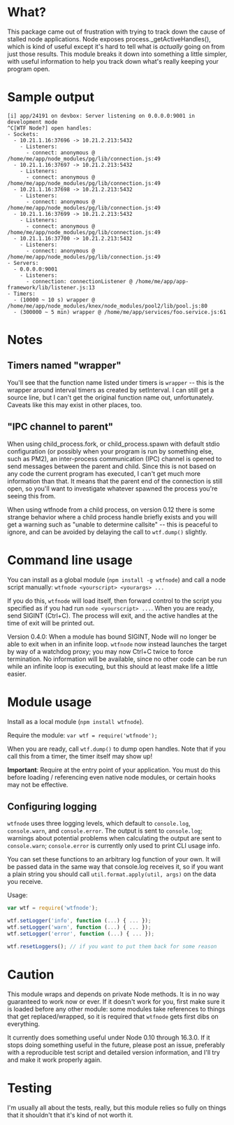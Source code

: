 # What?

This package came out of frustration with trying to track down the cause of stalled node applications. Node exposes process.\_getActiveHandles(), which is kind of useful except it's hard to tell what is _actually_ going on from just those results. This module breaks it down into something a little simpler, with useful information to help you track down what's really keeping your program open.

# Sample output

    [i] app/24191 on devbox: Server listening on 0.0.0.0:9001 in development mode
    ^C[WTF Node?] open handles:
    - Sockets:
      - 10.21.1.16:37696 -> 10.21.2.213:5432
        - Listeners:
          - connect: anonymous @ /home/me/app/node_modules/pg/lib/connection.js:49
      - 10.21.1.16:37697 -> 10.21.2.213:5432
        - Listeners:
          - connect: anonymous @ /home/me/app/node_modules/pg/lib/connection.js:49
      - 10.21.1.16:37698 -> 10.21.2.213:5432
        - Listeners:
          - connect: anonymous @ /home/me/app/node_modules/pg/lib/connection.js:49
      - 10.21.1.16:37699 -> 10.21.2.213:5432
        - Listeners:
          - connect: anonymous @ /home/me/app/node_modules/pg/lib/connection.js:49
      - 10.21.1.16:37700 -> 10.21.2.213:5432
        - Listeners:
          - connect: anonymous @ /home/me/app/node_modules/pg/lib/connection.js:49
    - Servers:
      - 0.0.0.0:9001
        - Listeners:
          - connection: connectionListener @ /home/me/app/app-framework/lib/listener.js:13
    - Timers:
      - (10000 ~ 10 s) wrapper @ /home/me/app/node_modules/knex/node_modules/pool2/lib/pool.js:80
      - (300000 ~ 5 min) wrapper @ /home/me/app/services/foo.service.js:61

# Notes

## Timers named "wrapper"

You'll see that the function name listed under timers is `wrapper` -- this is the wrapper around interval timers as created by setInterval. I can still get a source line, but I can't get the original function name out, unfortunately. Caveats like this may exist in other places, too.

## "IPC channel to parent"

When using child_process.fork, or child_process.spawn with default stdio configuration (or possibly when your program is run by something else, such as PM2), an inter-process communication (IPC) channel is opened to send messages between the parent and child. Since this is not based on any code the current program has executed, I can't get much more information than that. It means that the parent end of the connection is still open, so you'll want to investigate whatever spawned the process you're seeing this from.

When using wtfnode from a child process, on version 0.12 there is some strange behavior where a child process handle briefly exists and you will get a warning such as "unable to determine callsite" -- this is peaceful to ignore, and can be avoided by delaying the call to `wtf.dump()` slightly.

# Command line usage

You can install as a global module (`npm install -g wtfnode`) and call a node script manually: `wtfnode <yourscript> <yourargs> ...`

If you do this, `wtfnode` will load itself, then forward control to the script you specified as if you had run `node <yourscript> ...`. When you are ready, send SIGINT (Ctrl+C). The process will exit, and the active handles at the time of exit will be printed out.

Version 0.4.0: When a module has bound SIGINT, Node will no longer be able to exit when in an infinite loop. `wtfnode` now instead launches the target by way of a watchdog proxy; you may now Ctrl+C twice to force termination. No information will be available, since no other code can be run while an infinite loop is executing, but this should at least make life a little easier.

# Module usage

Install as a local module (`npm install wtfnode`).

Require the module: `var wtf = require('wtfnode');`

When you are ready, call `wtf.dump()` to dump open handles. Note that if you call this from a timer, the timer itself may show up!

**Important**: Require at the entry point of your application. You must do this before loading / referencing even native node modules, or certain hooks may not be effective.

## Configuring logging

`wtfnode` uses three logging levels, which default to `console.log`, `console.warn`, and `console.error`. The output is sent to `console.log`; warnings about potential problems when calculating the output are sent to `console.warn`; `console.error` is currently only used to print CLI usage info.

You can set these functions to an arbitrary log function of your own. It will be passed data in the same way that console.log receives it, so if you want a plain string you should call `util.format.apply(util, args)` on the data you receive.

Usage:

```js
var wtf = require('wtfnode');

wtf.setLogger('info', function (...) { ... });
wtf.setLogger('warn', function (...) { ... });
wtf.setLogger('error', function (...) { ... });

wtf.resetLoggers(); // if you want to put them back for some reason
```

# Caution

This module wraps and depends on private Node methods. It is in no way guaranteed to work now or ever. If it doesn't work for you, first make sure it is loaded before any other module: some modules take references to things that get replaced/wrapped, so it is required that `wtfnode` gets first dibs on everything.

It currently does something useful under Node 0.10 through 16.3.0. If it stops doing something useful in the future, please post an issue, preferably with a reproducible test script and detailed version information, and I'll try and make it work properly again.

# Testing

I'm usually all about the tests, really, but this module relies so fully on things that it shouldn't that it's kind of not worth it.
